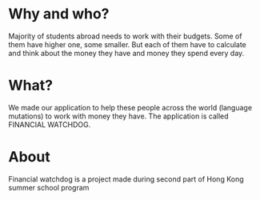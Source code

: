 # Why and who?
Majority of students abroad needs to work with their budgets. Some of them have higher
one, some smaller. But each of them have to calculate and think about the money they have
and money they spend every day.

# What?
We made our application to help these people across the world (language mutations) to work
with money they have. The application is called FINANCIAL WATCHDOG.

# About
Financial watchdog is a project made during second part of Hong Kong summer school program
